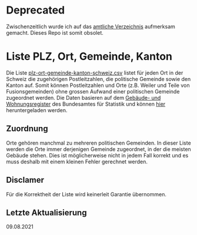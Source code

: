 # Deprecated
Zwischenzeitlich wurde ich auf das [amtliche Verzeichnis](https://www.swisstopo.admin.ch/de/geodata/amtliche-verzeichnisse/ortschaftenverzeichnis.html) aufmerksam gemacht. Dieses Repo ist somit obsolet.

# Liste PLZ, Ort, Gemeinde, Kanton

Die Liste [plz-ort-gemeinde-kanton-schweiz.csv](https://raw.githubusercontent.com/cyrillbolliger/plz-ort-gemeinde-kanton-schweiz/master/plz-ort-gemeinde-kanton-schweiz.csv) listet für jeden Ort in der Schweiz die zugehörigen Postleitzahlen, die politische Gemeinde sowie den Kanton auf. Somit können Postleitzahlen und Orte (z.B. Weiler und Teile von Fusionsgemeinden) ohne grossen Aufwand einer politischen Gemeinde zugeordnet werden. Die Daten basieren auf dem [Gebäude- und Wohnungsregister](https://www.bfs.admin.ch/bfs/de/home/register/gebaeude-wohnungsregister.html) des Bundesamtes für Statistik und können [hier](https://data.geo.admin.ch/ch.bfs.gebaeude_wohnungs_register/CSV/CH/CH.zip) heruntergeladen werden.


## Zuordnung

Orte gehören manchmal zu mehreren politischen Gemeinden. In dieser Liste werden die Orte immer derjenigen Gemeinde zugeordnet, in der die meisten Gebäude stehen. Dies ist möglicherweise nicht in jedem Fall korrekt und es muss deshalb mit einem kleinen Fehler gerechnet werden.


## Disclamer

Für die Korrektheit der Liste wird keinerleit Garantie übernommen.


## Letzte Aktualisierung

09.08.2021
